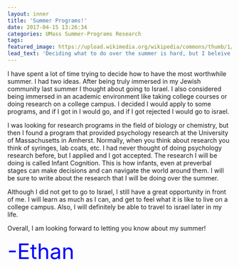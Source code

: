 ```yaml
---
layout: inner
title: 'Summer Programs!'
date: 2017-04-15 13:26:34
categories: UMass Summer-Programs Research
tags: 
featured_image: https://upload.wikimedia.org/wikipedia/commons/thumb/1/1d/UMass_Athletics_wordmark.svg/1200px-UMass_Athletics_wordmark.svg.png
lead_text: 'Deciding what to do over the summer is hard, but I beleive I made the right decision. Read below!'
---
```



I have spent a lot of time trying to decide how to have the most worthwhile summer. I had two ideas. After being truly immersed in my Jewish community last summer I thought about going to Israel. I also considered being immersed in an academic environment like taking college courses or doing research on a college campus. I decided I would apply to some programs, and if I got in I would go, and if I got rejected I would go to israel. 

I was looking for research programs in the field of biology or chemistry, but then I found a program that provided psychology research at the University of Massachusetts in Amherst. Normally, when you think about research you think of syringes, lab coats, etc. I had never thought of doing psychology research before, but I applied and I got accepted. The research I will be doing is called Infant Cognition. This is how infants, even at preverbal stages can make decisions and can navigate the world around them. I will be sure to write about the research that I will be doing over the summer. 

Although I did not get to go to Israel, I still have a great opportunity in front of me. I will learn as much as I can, and get to feel what it is like to live on a college campus. Also, I will definitely be able to travel to israel later in my life. 

Overall, I am looking forward to letting you know about my summer!

<font size="7" color="Blue">-Ethan











